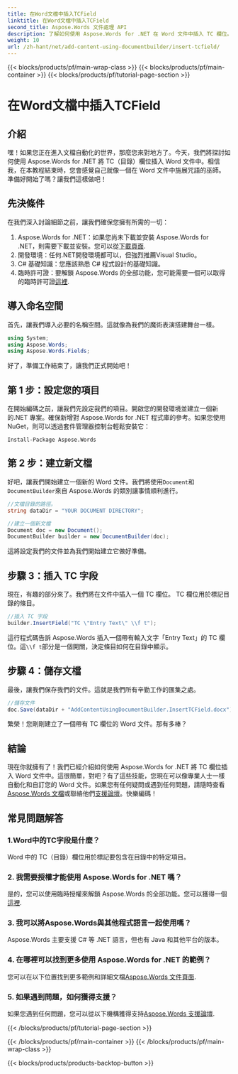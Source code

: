 ```yaml
---
title: 在Word文檔中插入TCField
linktitle: 在Word文檔中插入TCField
second_title: Aspose.Words 文件處理 API
description: 了解如何使用 Aspose.Words for .NET 在 Word 文件中插入 TC 欄位。請遵循我們的無縫文件自動化逐步指南。
weight: 10
url: /zh-hant/net/add-content-using-documentbuilder/insert-tcfield/
---
```


{{< blocks/products/pf/main-wrap-class >}}
{{< blocks/products/pf/main-container >}}
{{< blocks/products/pf/tutorial-page-section >}}

# 在Word文檔中插入TCField

## 介紹

嘿！如果您正在進入文檔自動化的世界，那麼您來對地方了。今天，我們將探討如何使用 Aspose.Words for .NET 將 TC（目錄）欄位插入 Word 文件中。相信我，在本教程結束時，您會感覺自己就像一個在 Word 文件中施展咒語的巫師。準備好開始了嗎？讓我們這樣做吧！

## 先決條件

在我們深入討論細節之前，讓我們確保您擁有所需的一切：

1.  Aspose.Words for .NET：如果您尚未下載並安裝 Aspose.Words for .NET，則需要下載並安裝。您可以從[下載頁面](https://releases.aspose.com/words/net/).
2. 開發環境：任何.NET開發環境都可以，但強烈推薦Visual Studio。
3. C# 基礎知識：您應該熟悉 C# 程式設計的基礎知識。
4. 臨時許可證：要解鎖 Aspose.Words 的全部功能，您可能需要一個可以取得的臨時許可證[這裡](https://purchase.aspose.com/temporary-license/).

## 導入命名空間

首先，讓我們導入必要的名稱空間。這就像為我們的魔術表演搭建舞台一樣。

```csharp
using System;
using Aspose.Words;
using Aspose.Words.Fields;
```

好了，準備工作結束了，讓我們正式開始吧！

## 第 1 步：設定您的項目

在開始編碼之前，讓我們先設定我們的項目。開啟您的開發環境並建立一個新的.NET 專案。確保新增對 Aspose.Words for .NET 程式庫的參考。如果您使用 NuGet，則可以透過套件管理器控制台輕鬆安裝它：

```shell
Install-Package Aspose.Words
```

## 第 2 步：建立新文檔

好吧，讓我們開始建立一個新的 Word 文件。我們將使用`Document`和`DocumentBuilder`來自 Aspose.Words 的類別讓事情順利進行。

```csharp
//文檔目錄的路徑。
string dataDir = "YOUR DOCUMENT DIRECTORY";

//建立一個新文檔
Document doc = new Document();
DocumentBuilder builder = new DocumentBuilder(doc);
```

這將設定我們的文件並為我們開始建立它做好準備。

## 步驟 3：插入 TC 字段

現在，有趣的部分來了。我們將在文件中插入一個 TC 欄位。 TC 欄位用於標記目錄的條目。

```csharp
//插入 TC 字段
builder.InsertField("TC \"Entry Text\" \\f t");
```

這行程式碼告訴 Aspose.Words 插入一個帶有輸入文字「Entry Text」的 TC 欄位。這`\\f t`部分是一個開關，決定條目如何在目錄中顯示。

## 步驟 4：儲存文檔

最後，讓我們保存我們的文件。這就是我們所有辛勤工作的匯集之處。

```csharp
//儲存文件
doc.Save(dataDir + "AddContentUsingDocumentBuilder.InsertTCField.docx");
```

繁榮！您剛剛建立了一個帶有 TC 欄位的 Word 文件。那有多棒？

## 結論

現在你就擁有了！我們已經介紹如何使用 Aspose.Words for .NET 將 TC 欄位插入 Word 文件中。這很簡單，對吧？有了這些技能，您現在可以像專業人士一樣自動化和自訂您的 Word 文件。如果您有任何疑問或遇到任何問題，請隨時查看[Aspose.Words 文檔](https://reference.aspose.com/words/net/)或聯絡他們[支援論壇](https://forum.aspose.com/c/words/8)。快樂編碼！

## 常見問題解答

### 1.Word中的TC字段是什麼？

Word 中的 TC（目錄）欄位用於標記要包含在目錄中的特定項目。

### 2. 我需要授權才能使用 Aspose.Words for .NET 嗎？

是的，您可以使用臨時授權來解鎖 Aspose.Words 的全部功能。您可以獲得一個[這裡](https://purchase.aspose.com/temporary-license/).

### 3. 我可以將Aspose.Words與其他程式語言一起使用嗎？

Aspose.Words 主要支援 C# 等 .NET 語言，但也有 Java 和其他平台的版本。

### 4. 在哪裡可以找到更多使用 Aspose.Words for .NET 的範例？

您可以在以下位置找到更多範例和詳細文檔[Aspose.Words 文件頁面](https://reference.aspose.com/words/net/).

### 5. 如果遇到問題，如何獲得支援？

如果您遇到任何問題，您可以從以下機構獲得支持[Aspose.Words 支援論壇](https://forum.aspose.com/c/words/8).

{{< /blocks/products/pf/tutorial-page-section >}}

{{< /blocks/products/pf/main-container >}}
{{< /blocks/products/pf/main-wrap-class >}}

{{< blocks/products/products-backtop-button >}}
